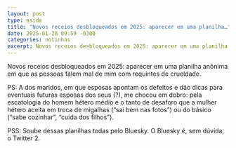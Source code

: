 ```yaml
---
layout: post
type: aside
title: "Novos receios desbloqueados em 2025: aparecer em uma planilha…"
date: 2025-01-28 09:59 -0300
categories: notinhas
excerpt: Novos receios desbloqueados em 2025: aparecer em uma planilha anônima em que as pessoas falem mal de mim com requintes de crueldade. PS: A dos maridos, em que esposas apontam os defeitos e dão dicas para eventuais futuras esposas
---
```

Novos receios desbloqueados em 2025: aparecer em uma planilha anônima em que as pessoas falem mal de mim com requintes de crueldade.

PS: A dos maridos, em que esposas apontam os defeitos e dão dicas para eventuais futuras esposas dos seus (?), me chocou em dobro: pela escatologia do homem hétero médio e o tanto de desaforo que a mulher hétero aceita em troca de migalhas (“sai bem nas fotos”) ou do básico (“sabe cozinhar”, “cuida dos filhos”).

PSS: Soube dessas planilhas todas pelo Bluesky. O Bluesky é, sem dúvida, o Twitter 2.